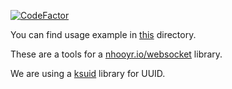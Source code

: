[![CodeFactor](https://www.codefactor.io/repository/github/boomfinity-developers/wshelper/badge?s=9505f3728230d689ec3956b7aa753ab362384139)](https://www.codefactor.io/repository/github/boomfinity-developers/wshelper)


You can find usage example in [this](https://github.com/BOOMfinity-Developers/wshelper/blob/master/examples/) directory.

These are a tools for a [nhooyr.io/websocket](https://nhooyr.io/websocket) library.

We are using a [ksuid](https://github.com/segmentio/ksuid) library for UUID.
